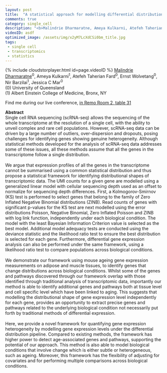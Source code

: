 ```yaml
---
layout: post
title:  "A statistical approach for modelling differential distributions in single-cell transcriptomic data"
comments: true
category: single_cell
description: "<b>Malindrie Dharmaratne, Ameya Kulkarni, Atefeh Taherian Fard, Ernst Wolvetang, Nir Barzilai, Jessica C Mar</b><br/>Single cell RNA sequencing (scRNA-seq) allows the ..."
videoID: asdf
optimized_image: /assets/img/x2yM7LcXdCSi0bm_title.jpg
tags:
 - single cell
 - transcriptomics
 - statistics
---
```

{% include cloudstorplayer.html id=page.videoID %}
<u>Malindrie Dharmaratne</u><sup>0</sup>, Ameya Kulkarni<sup>1</sup>, Atefeh Taherian Fard<sup>0</sup>, Ernst Wolvetang<sup>0</sup>, Nir Barzilai<sup>1</sup>, Jessica C Mar<sup>0</sup><br/>
\(0\) University of Queensland<br/>
\(1\) Albert Einstein College of Medicine, Bronx, NY

Find me during our live conference, [in Remo Room 2, table 31](https://remo.co)

<b>Abstract</b><br/>
Single cell RNA sequencing \(scRNA-seq\) allows the sequencing of the whole transcriptome at the resolution of a single cell, with the ability to unveil complex and rare cell populations. However, scRNA-seq data can be driven by a large number of outliers, over-dispersion and dropouts, posing challenges for identifying genes showing genuine heterogeneity. Although statistical methods developed for the analysis of scRNA-seq data addresses some of these issues, all these methods assume that all the genes in the transcriptome follow a single distribution.   <br/><br/>We argue that expression profiles of all the genes in the transcriptome cannot be summarised using a common statistical distribution and thus propose a statistical framework for identifying distributional shapes of transcriptomic data. The UMI counts for a given gene are modelled using a generalized linear model with cellular sequencing depth used as an offset to normalize for sequencing depth differences. First, a Kolmogorov-Smirnov \(KS\) test is performed to select genes that belong to the family of Zero Inflated Negative Binomial distributions \(ZINB\). Read counts of genes with significant p-values for the KS test are next modelled using the error distributions Poisson, Negative Binomial, Zero Inflated Poisson and ZINB with log link function, independently under each biological condition. The model with the least Bayesian Information Criterion value is selected as the best model. Additional model adequacy tests are conducted using the deviance statistic and the likelihood ratio test to ensure the best distribution is selected for each gene. Furthermore, differential gene expression analysis can also be performed under the same framework, using a likelihood ratio test to compare populations across biological conditions. <br/><br/>We demonstrate our framework using mouse ageing gene expression measurements on adipose and muscle tissues, to identify genes that change distributions across biological conditions. Whilst some of the genes and pathways discovered through our framework overlap with those identified through traditional analysis of transcriptomic data, importantly our method is able to identify additional genes and pathways both at tissue level and cell specific level which have been linked to aging. This suggests that modelling the distributional shape of gene expression level independently for each gene, provides an opportunity to extract precise genes and pathways related to the underlying biological condition not necessarily put forth by traditional methods of differential expression.<br/><br/>Here, we provide a novel framework for quantifying gene expression heterogeneity by modelling gene expression levels under the differential distribution pipeline. Compared to existing methods, the framework has higher power to detect age-associated genes and pathways, supporting the potential of our approach. This method is also able to model biological conditions that involve change which is either subtle or heterogeneous, such as ageing. Moreover, this framework has the flexibility of adjusting for covariates and for performing multiple comparisons across biological conditions.<br/>

